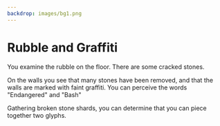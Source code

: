 ```yaml
---
backdrop: images/bg1.png
---
```


# Rubble and Graffiti

You examine the rubble on the floor. There are some cracked stones.

On the walls you see that many stones have been removed, and that the walls are marked with faint graffiti. You can perceive the words "Endangered" and "Bash"

Gathering broken stone shards, you can determine that you can piece together two glyphs.

<Page url="10" instructions="" condition="none" action="Continue" />
